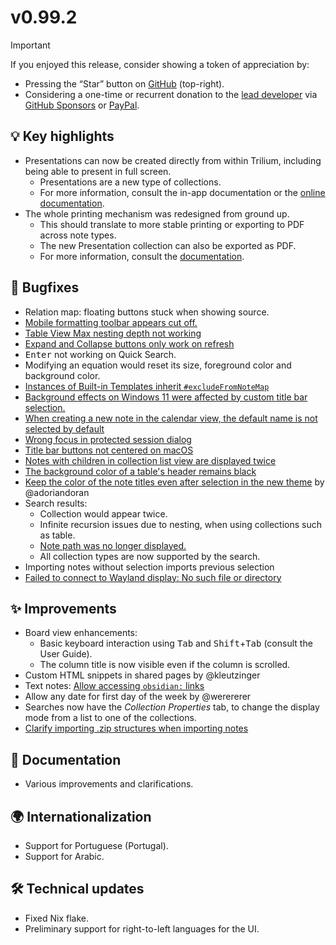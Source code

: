 # v0.99.2
> [!IMPORTANT]
> If you enjoyed this release, consider showing a token of appreciation by:
> 
> *   Pressing the “Star” button on [GitHub](https://github.com/TriliumNext/Trilium) (top-right).
> *   Considering a one-time or recurrent donation to the [lead developer](https://github.com/eliandoran) via [GitHub Sponsors](https://github.com/sponsors/eliandoran) or [PayPal](https://paypal.me/eliandoran).

## 💡 Key highlights

*   Presentations can now be created directly from within Trilium, including being able to present in full screen.
    *   Presentations are a new type of collections.
    *   For more information, consult the in-app documentation or the [online documentation](https://docs.triliumnotes.org/User%20Guide/User%20Guide/Note%20Types/Collections/Presentation%20View.html).
*   The whole printing mechanism was redesigned from ground up.
    *   This should translate to more stable printing or exporting to PDF across note types.
    *   The new Presentation collection can also be exported as PDF.
    *   For more information, consult the [documentation](https://docs.triliumnotes.org/User%20Guide/User%20Guide/Basic%20Concepts%20and%20Features/Notes/Printing%20%2526%20Exporting%20as%20PDF.html).

## 🐞 Bugfixes

*   Relation map: floating buttons stuck when showing source.
*   [Mobile formatting toolbar appears cut off.](https://github.com/TriliumNext/Trilium/issues/7206)
*   [Table View Max nesting depth not working](https://github.com/TriliumNext/Trilium/issues/7204)
*   [Expand and Collapse buttons only work on refresh](https://github.com/TriliumNext/Trilium/issues/7209)
*   <kbd>Enter</kbd> not working on Quick Search.
*   Modifying an equation would reset its size, foreground color and background color.
*   [Instances of Built-in Templates inherit `#excludeFromNoteMap`](https://github.com/TriliumNext/Trilium/issues/7187)
*   [Background effects on Windows 11 were affected by custom title bar selection.](https://github.com/TriliumNext/Trilium/commit/5d8f789791f699d06e49123e672b1ad62b1d7ee7#commitcomment-165811641)
*   [When creating a new note in the calendar view, the default name is not selected by default](https://github.com/TriliumNext/Trilium/issues/7289)
*   [Wrong focus in protected session dialog](https://github.com/TriliumNext/Trilium/issues/7251)
*   [Title bar buttons not centered on macOS](https://github.com/TriliumNext/Trilium/issues/7257)
*   [Notes with children in collection list view are displayed twice](https://github.com/TriliumNext/Trilium/issues/7301)
*   [The background color of a table's header remains black](https://github.com/TriliumNext/Trilium/issues/7230)
*   [Keep the color of the note titles even after selection in the new theme](https://github.com/TriliumNext/Trilium/issues/3634) by @adoriandoran
*   Search results:
    *   Collection would appear twice.
    *   Infinite recursion issues due to nesting, when using collections such as table.
    *   [Note path was no longer displayed.](https://github.com/TriliumNext/Trilium/issues/7404)
    *   All collection types are now supported by the search.
*   Importing notes without selection imports previous selection
*   [Failed to connect to Wayland display: No such file or directory](https://github.com/TriliumNext/Trilium/issues/7208)

## ✨ Improvements

*   Board view enhancements:
    *   Basic keyboard interaction using <kbd>Tab</kbd> and <kbd>Shift</kbd>+<kbd>Tab</kbd> (consult the User Guide).
    *   The column title is now visible even if the column is scrolled.
*   Custom HTML snippets in shared pages by @kleutzinger
*   Text notes: [Allow accessing `obsidian:` links](https://github.com/TriliumNext/Trilium/issues/7207)
*   Allow any date for first day of the week by @werererer
*   Searches now have the _Collection Properties_ tab, to change the display mode from a list to one of the collections.
*   [Clarify importing .zip structures when importing notes](https://github.com/TriliumNext/Trilium/issues/7429)

## 📖 Documentation

*   Various improvements and clarifications.

## 🌍 Internationalization

*   Support for Portuguese (Portugal).
*   Support for Arabic.

## 🛠️ Technical updates

*   Fixed Nix flake.
*   Preliminary support for right-to-left languages for the UI.